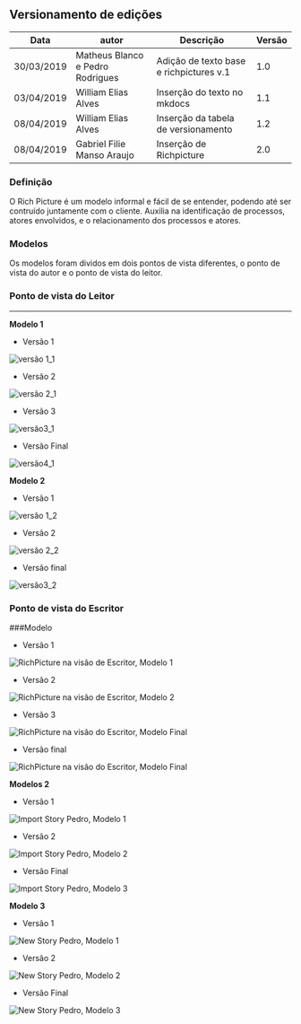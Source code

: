## Versionamento de edições
| Data           | autor                | Descrição                               |Versão|
|----------------|----------------------|-----------------------------------------|------|
| 30/03/2019     | Matheus Blanco e Pedro Rodrigues | Adição de texto base e richpictures v.1| 1.0  |
| 03/04/2019     | William Elias Alves  | Inserção do texto no mkdocs             |  1.1 |  
| 08/04/2019     | William Elias Alves  | Inserção da tabela de versionamento     |  1.2 | 
| 08/04/2019     | Gabriel Filie Manso Araujo  | Inserção de Richpicture          |  2.0 |  

### Definição
O Rich Picture é um modelo informal e fácil de se entender, podendo até ser contruído juntamente com o cliente. 
Auxilia na identificação de processos, atores envolvidos, e o relacionamento dos processos e atores. 
### Modelos

Os modelos foram dividos em dois pontos de vista diferentes, o ponto de vista do autor e o ponto de vista do leitor.

### Ponto de vista do Leitor
***
<span id="RC1"></span>
**Modelo 1**
- Versão 1  

![versão 1_1](richpictures/rich_ver1_guilherme.jpg)

- Versão 2

![versão 2_1](richpictures/rich_ver2_guilherme.jpg)

- Versão 3

![versão3_1](richpictures/rich_picture_GuilhermeMarques.png)

- Versão Final

![versão4_1](richpictures/rich_medium_ver4.png)

<span id="RC2"></span>

**Modelo 2**

- Versão 1

![versão 1_2](richpictures/versao1_Gabriel.jpg)

- Versão 2

![versão 2_2](richpictures/versao2_Gabriel.jpg)

- Versão final

![versão3_2](richpictures/Rich_picture_Gabriel.png)


### Ponto de vista do Escritor

###Modelo 

- Versão 1  

![RichPicture na visão de Escritor, Modelo 1](richpictures/RichPicture(1)_MatheusSallesBlanco.jpg)

- Versão 2  

![RichPicture na visão de Escritor, Modelo 2](richpictures/RichPicture(2)_MatheusSallesBlanco.jpg)

- Versão 3

![RichPicture na visão do Escritor, Modelo Final](richpictures/RichPicture(3)_MatheusSallesBlanco.jpg)

- Versão final

![RichPicture na visão do Escritor, Modelo Final](richpictures/richpicture-final-escritor.jpg)


**Modelos 2**

- Versão 1
  
![Import Story Pedro, Modelo 1](richpictures/RichPicture(1)_Import-story_PedroRodrigues.jpg)

- Versão 2

![Import Story Pedro, Modelo 2](richpictures/RichPicture(2)_Import-story_PedroRodrigues.jpg)

- Versão Final

![Import Story Pedro, Modelo 3](richpictures/richPicture-Escritor-Import-Story(v3).jpg)

**Modelo 3**

- Versão 1

![New Story Pedro, Modelo 1](richpictures/RichPicture(1)_New-Story_PedroRodrigues.jpg)

- Versão 2

![New Story Pedro, Modelo 2](richpictures/RichPicture(2)_New-Story_PedroRodrigues.jpg)

- Versão Final

![New Story Pedro, Modelo 3](richpictures/richPicture-Escritor-New-Story(v3).jpg)


